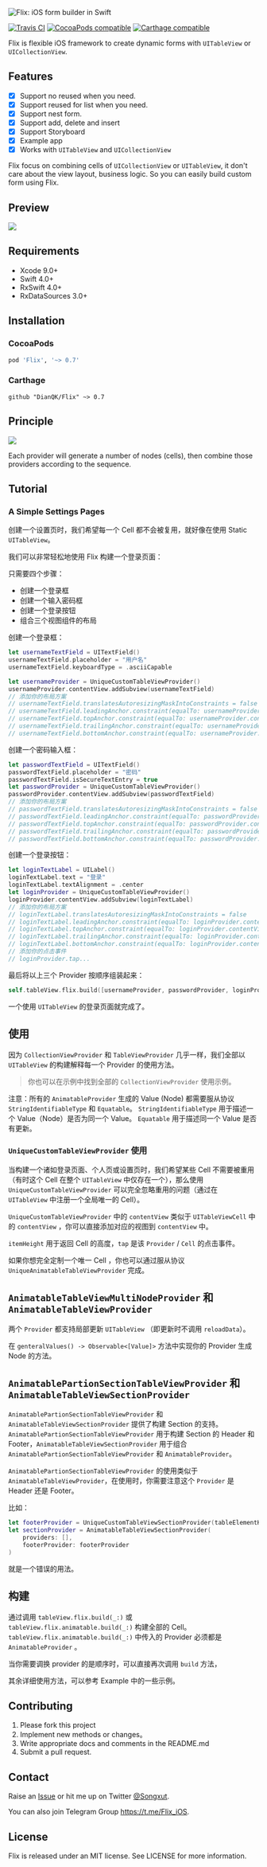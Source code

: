 ![Flix: iOS form builder in Swift](Flix.png)

[![Travis CI](https://travis-ci.org/DianQK/Flix.svg?branch=master)](https://travis-ci.org/DianQK/Flix)
[![CocoaPods compatible](https://img.shields.io/cocoapods/v/Flix.svg)](https://cocoapods.org/pods/Flix)
[![Carthage compatible](https://img.shields.io/badge/Carthage-compatible-4BC51D.svg?style=flat)](https://github.com/Carthage/Carthage)

Flix is flexible iOS framework to create dynamic forms with `UITableView` or `UICollectionView`.

## Features

- [x] Support no reused when you need.
- [x] Support reused for list when you need.
- [x] Support nest form.
- [x] Support add, delete and insert
- [x] Support Storyboard
- [x] Example app
- [x] Works with `UITableView` and `UICollectionView`

Flix focus on combining cells of `UICollectionView` or `UITableView`, it don't care about the view layout, business logic. So you can easily build custom form using Flix.

## Preview

![](screenshot.png)

## Requirements

- Xcode 9.0+
- Swift 4.0+
- RxSwift 4.0+
- RxDataSources 3.0+

## Installation

### CocoaPods

```ruby
pod 'Flix', '~> 0.7'
```

### Carthage

```
github "DianQK/Flix" ~> 0.7
```

## Principle

![](block_diagram.png)

Each provider will generate a number of nodes (cells), then combine those providers according to the sequence.

## Tutorial

### A Simple Settings Pages

创建一个设置页时，我们希望每一个 Cell 都不会被复用，就好像在使用 Static `UITableView`。

我们可以非常轻松地使用 Flix 构建一个登录页面：

只需要四个步骤：

- 创建一个登录框
- 创建一个输入密码框
- 创建一个登录按钮
- 组合三个视图组件的布局

创建一个登录框：

```swift
let usernameTextField = UITextField()
usernameTextField.placeholder = "用户名"
usernameTextField.keyboardType = .asciiCapable

let usernameProvider = UniqueCustomTableViewProvider()
usernameProvider.contentView.addSubview(usernameTextField)
// 添加你的布局方案
// usernameTextField.translatesAutoresizingMaskIntoConstraints = false
// usernameTextField.leadingAnchor.constraint(equalTo: usernameProvider.contentView.leadingAnchor, constant: 15).isActive = true
// usernameTextField.topAnchor.constraint(equalTo: usernameProvider.contentView.topAnchor).isActive = true
// usernameTextField.trailingAnchor.constraint(equalTo: usernameProvider.contentView.trailingAnchor, constant: -15).isActive = true
// usernameTextField.bottomAnchor.constraint(equalTo: usernameProvider.contentView.bottomAnchor).isActive = true
```

创建一个密码输入框：

```swift
let passwordTextField = UITextField()
passwordTextField.placeholder = "密码"
passwordTextField.isSecureTextEntry = true
let passwordProvider = UniqueCustomTableViewProvider()
passwordProvider.contentView.addSubview(passwordTextField)
// 添加你的布局方案
// passwordTextField.translatesAutoresizingMaskIntoConstraints = false
// passwordTextField.leadingAnchor.constraint(equalTo: passwordProvider.contentView.leadingAnchor, constant: 15).isActive = true
// passwordTextField.topAnchor.constraint(equalTo: passwordProvider.contentView.topAnchor).isActive = true
// passwordTextField.trailingAnchor.constraint(equalTo: passwordProvider.contentView.trailingAnchor, constant: -15).isActive = true
// passwordTextField.bottomAnchor.constraint(equalTo: passwordProvider.contentView.bottomAnchor).isActive = true
```

创建一个登录按钮：

```swift
let loginTextLabel = UILabel()
loginTextLabel.text = "登录"
loginTextLabel.textAlignment = .center
let loginProvider = UniqueCustomTableViewProvider()
loginProvider.contentView.addSubview(loginTextLabel)
// 添加你的布局方案
// loginTextLabel.translatesAutoresizingMaskIntoConstraints = false
// loginTextLabel.leadingAnchor.constraint(equalTo: loginProvider.contentView.leadingAnchor).isActive = true
// loginTextLabel.topAnchor.constraint(equalTo: loginProvider.contentView.topAnchor).isActive = true
// loginTextLabel.trailingAnchor.constraint(equalTo: loginProvider.contentView.trailingAnchor).isActive = true
// loginTextLabel.bottomAnchor.constraint(equalTo: loginProvider.contentView.bottomAnchor).isActive = true
// 添加你的点击事件
// loginProvider.tap...
```

最后将以上三个 Provider 按顺序组装起来：

```swift
self.tableView.flix.build([usernameProvider, passwordProvider, loginProvider])
```

一个使用 `UITableView` 的登录页面就完成了。

## 使用

因为 `CollectionViewProvider` 和 `TableViewProvider` 几乎一样，我们全部以 `UITableView` 的构建解释每一个 Provider 的使用方法。

> 你也可以在示例中找到全部的 `CollectionViewProvider` 使用示例。

注意：所有的 `AnimatableProvider` 生成的 Value (Node) 都需要服从协议 `StringIdentifiableType` 和 `Equatable`。
`StringIdentifiableType` 用于描述一个 Value（Node）是否为同一个 Value。
`Equatable` 用于描述同一个 Value 是否有更新。

### `UniqueCustomTableViewProvider` 使用

当构建一个诸如登录页面、个人页或设置页时，我们希望某些 Cell 不需要被重用（有时这个 Cell 在整个 `UITableView` 中仅存在一个），那么使用 `UniqueCustomTableViewProvider` 可以完全忽略重用的问题（通过在 `UITableView` 中注册一个全局唯一的 Cell）。

`UniqueCustomTableViewProvider` 中的 `contentView` 类似于 `UITableViewCell` 中的 `contentView` ，你可以直接添加对应的视图到 `contentView` 中。

`itemHeight` 用于返回 Cell 的高度，`tap` 是该 `Provider` / `Cell` 的点击事件。

如果你想完全定制一个唯一 Cell ，你也可以通过服从协议 `UniqueAnimatableTableViewProvider` 完成。

## `AnimatableTableViewMultiNodeProvider` 和 `AnimatableTableViewProvider`

两个 `Provider` 都支持局部更新 `UITableView` （即更新时不调用 `reloadData`）。

在 `genteralValues() -> Observable<[Value]>` 方法中实现你的 Provider 生成 Node 的方法。

## `AnimatablePartionSectionTableViewProvider` 和 `AnimatableTableViewSectionProvider`

`AnimatablePartionSectionTableViewProvider` 和 `AnimatableTableViewSectionProvider` 提供了构建 Section 的支持。
`AnimatablePartionSectionTableViewProvider` 用于构建 Section 的 Header 和 Footer，`AnimatableTableViewSectionProvider` 用于组合 `AnimatablePartionSectionTableViewProvider` 和 `AnimatableProvider`。

`AnimatablePartionSectionTableViewProvider` 的使用类似于 `AnimatableTableViewProvider`，在使用时，你需要注意这个 `Provider` 是 Header 还是 Footer。

比如：

```swift
let footerProvider = UniqueCustomTableViewSectionProvider(tableElementKindSection: .header)
let sectionProvider = AnimatableTableViewSectionProvider(
    providers: [],
    footerProvider: footerProvider
)
```

就是一个错误的用法。

## 构建

通过调用 `tableView.flix.build(_:)` 或 `tableView.flix.animatable.build(_:)` 构建全部的 Cell。`tableView.flix.animatable.build(_:)` 中传入的 Provider 必须都是 `AnimatableProvider` 。

当你需要调换 provider 的是顺序时，可以直接再次调用 `build` 方法，

其余详细使用方法，可以参考 Example 中的一些示例。

## Contributing

1. Please fork this project
2. Implement new methods or changes。
3. Write appropriate docs and comments in the README.md
4. Submit a pull request.

## Contact

Raise an [Issue](https://github.com/DianQK/Flix/issues) or hit me up on Twitter [@Songxut](https://twitter.com/Songxut).

You can also join Telegram Group https://t.me/Flix_iOS.

## License ##

Flix is released under an MIT license. See LICENSE for more information.
